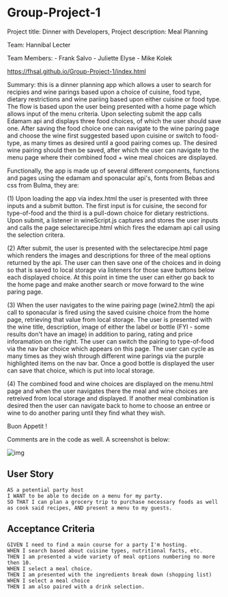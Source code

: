 # Group-Project-1

Project title:  Dinner with Developers,    Project description: Meal Planning 

Team:  Hannibal Lecter

Team Members: 
    - Frank Salvo
    - Juliette Elyse
    - Mike Kolek

https://fhsal.github.io/Group-Project-1/index.html

Summary: this is a dinner planning app which allows a user to search for recipies and wine parings based upon a choice of cuisine, food type, dietary restrictions and wine pariing based upon either cuisine or food type.   The flow is based upon the user being presented with a home page which allows input of the menu criteria.  Upon selecting submit the app calls Edamam api and displays three food choices, of which the user should save one.   After saving the food choice one can navigate to the wine paring page and choose the wine first suggested based upon cuisine or switch to food-type, as many times as desired until a good pairing comes up.   The desired wine pairing should then be saved, after which the user can navigate to the menu page where their combined food + wine meal choices are displayed. 

Functionally, the app is made up of several different components, functions and pages using the edamam and sponacular api's, fonts from Bebas and css from Bulma, they are:

(1) Upon loading the app via index.html the user is presented with three inputs and a submit button.  The first input is for cuisine, the second for type-of-food and the third is a pull-down choice for dietary restrictions.  Upon submit, a listener in wineScript.js captures and stores the user inputs and calls the page selectarecipe.html which fires the edamam api call using the selection critera. 

(2) After submit, the user is presented with the selectarecipe.html page which renders the images and descriptions for three of the meal options returned by the api.  The user can then save one of the choices and in doing so that is saved to local storage via listeners for those save buttons below each displayed choice.    At this point in time the user can either go back to the home page and make another search or move forward to the wine paring page. 

(3) When the user navigates to the wine pairing page (wine2.html) the api call to sponacular is fired using the saved cuisine choice from the home page, retrieving that value from local storage.  The user is presented with the wine title, description, image of either the label or bottle (FYI - some results don't have an image) in addition to paring, rating and price inforamation on the right.   The user can switch the pairing to type-of-food via the nav bar choice which appears on this page.  The user can cycle as many times as they wish through different wine parings via the purple highlighted items on the nav bar.  Once a good bottle is displayed the user can save that choice, which is put into local storage. 

(4) The combined food and wine choices are displayed on the menu.html page and when the user navigates there the meal and wine choices are retreived from local storage and displayed.  If another meal combination is desired then the user can navigate back to home to choose an entree or wine to do another paring until they find what they wish. 

Buon Appetit ! 

Comments are in the code as well. A screenshot is below:

![img](https://github.com/mkolek1015/Group-Project-1/blob/fhsalvo2/images/DinnerWithDevelopers-screenshot.jpg)






## User Story

```
AS a potential party host
I WANT to be able to decide on a menu for my party.
SO THAT I can plan a grocery trip to purchase necessary foods as well as cook said recipes, AND present a menu to my guests.

```

## Acceptance Criteria

```
GIVEN I need to find a main course for a party I'm hosting.
WHEN I search based about cuisine types, nutritional facts, etc.
THEN I am presented a wide variety of meal options numbering no more then 10.
WHEN I select a meal choice.
THEN I am presented with the ingredients break down (shopping list)
WHEN I select a meal choice 
THEN I am also paired with a drink selection.


